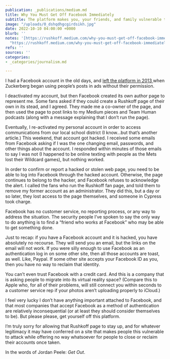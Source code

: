 ```yaml
---
publication: _publications/medium.md
title: Why You Must Get Off Facebook Immediately
subtitle: The platform makes you, your friends, and family vulnerable to robbery
image: "/uploads/0_dshqdhgcgirdsikh.jpg"
date: 2022-10-10 04:00:00 +0000
blurb: ''
notes: '[https://rushkoff.medium.com/why-you-must-get-off-facebook-immediately-5f56f160f50f](https://rushkoff.medium.com/why-you-must-get-off-facebook-immediately-5f56f160f50f
  "https://rushkoff.medium.com/why-you-must-get-off-facebook-immediately-5f56f160f50f")'
refs: ''
sources: ''
categories:
- _categories/journalism.md

---
```

I had a Facebook account in the old days, and [left the platform in 2013 ](https://www.cnn.com/2013/02/25/opinion/rushkoff-why-im-quitting-facebook)when Zuckerberg began using people’s posts in ads without their permission.

I deactivated my account, but then Facebook created its own author page to represent me. Some fans asked if they could create a Rushkoff page of their own in its stead, and I agreed. They made me a co-owner of the page, and then used the page to post links to my Medium pieces and Team Human podcasts (along with a message explaining that I don’t run the page).

Eventually, I re-activated my personal account in order to access communications from our local school district (I know…but that’s another article.) This weekend, that account got hacked. I received some emails from Facebook asking if I was the one changing email, passwords, and other things about the account. I responded within minutes of those emails to say I was not (I happened to be online texting with people as the Mets lost their Wildcard games), but nothing worked.

In order to confirm or report a hacked or stolen web page, you need to be able to log into Facebook through the hacked account. Otherwise, the page continues to belong to the hacker, and Facebook refuses to acknowledge the alert. I called the fans who run the Rushkoff fan page, and told them to remove my former account as an administrator. They did this, but a day or so later, they lost access to the page themselves, and someone in Cypress took charge.

Facebook has no customer service, no reporting process, or any way to address the situation. The security people I’ve spoken to say the only way to do anything is to find a “friend who works at Facebook” who may be able to get something done.

Just to recap: if you have a Facebook account and it is hacked, you have absolutely no recourse. They will send you an email, but the links on the email will not work. If you were silly enough to use Facebook as an authentication log in on some other site, then all those accounts are toast, as well. Like, Paypal. If some other site accepts your Facebook ID as you, then you have no way to reclaim that identity.

You can’t even trust Facebook with a credit card. And this is a company that is asking people to migrate into its virtual reality space? (Compare this to Apple who, for all of their problems, will still connect you within seconds to a customer service rep if your photos aren’t uploading properly to iCloud.)

I feel very lucky I don’t have anything important attached to Facebook, and that most companies that accept Facebook as a method of authentication are relatively inconsequential (or at least they should consider themselves to be). But please please, get yourself off this platform.

I’m truly sorry for allowing that Rushkoff page to stay up, and for whatever legitimacy it may have conferred on a site that makes people this vulnerable to attack while offering no way whatsoever for people to close or reclaim their accounts once taken.

In the words of Jordan Peele: _Get Out_.